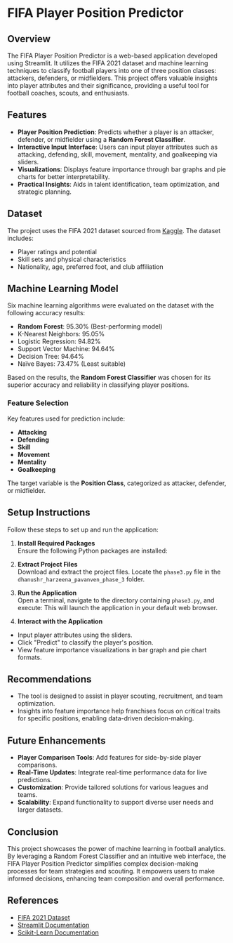 # FIFA Player Position Predictor

## Overview
The FIFA Player Position Predictor is a web-based application developed using Streamlit. It utilizes the FIFA 2021 dataset and machine learning techniques to classify football players into one of three position classes: attackers, defenders, or midfielders. This project offers valuable insights into player attributes and their significance, providing a useful tool for football coaches, scouts, and enthusiasts.

## Features
- **Player Position Prediction**: Predicts whether a player is an attacker, defender, or midfielder using a **Random Forest Classifier**.
- **Interactive Input Interface**: Users can input player attributes such as attacking, defending, skill, movement, mentality, and goalkeeping via sliders.
- **Visualizations**: Displays feature importance through bar graphs and pie charts for better interpretability.
- **Practical Insights**: Aids in talent identification, team optimization, and strategic planning.

## Dataset
The project uses the FIFA 2021 dataset sourced from [Kaggle](https://www.kaggle.com/datasets/yagunnersya/fifa-21-messy-raw-dataset-for-cleaning-exploring/code). The dataset includes:
- Player ratings and potential
- Skill sets and physical characteristics
- Nationality, age, preferred foot, and club affiliation

## Machine Learning Model
Six machine learning algorithms were evaluated on the dataset with the following accuracy results:
- **Random Forest**: 95.30% (Best-performing model)
- K-Nearest Neighbors: 95.05%
- Logistic Regression: 94.82%
- Support Vector Machine: 94.64%
- Decision Tree: 94.64%
- Naïve Bayes: 73.47% (Least suitable)

Based on the results, the **Random Forest Classifier** was chosen for its superior accuracy and reliability in classifying player positions.

### Feature Selection
Key features used for prediction include:
- **Attacking**
- **Defending**
- **Skill**
- **Movement**
- **Mentality**
- **Goalkeeping**

The target variable is the **Position Class**, categorized as attacker, defender, or midfielder.

## Setup Instructions
Follow these steps to set up and run the application:

1. **Install Required Packages**  
   Ensure the following Python packages are installed:

2. **Extract Project Files**  
Download and extract the project files. Locate the `phase3.py` file in the `dhanushr_harzeena_pavanven_phase_3` folder.

3. **Run the Application**  
Open a terminal, navigate to the directory containing `phase3.py`, and execute:
This will launch the application in your default web browser.

4. **Interact with the Application**  
- Input player attributes using the sliders.
- Click "Predict" to classify the player's position.
- View feature importance visualizations in bar graph and pie chart formats.

## Recommendations
- The tool is designed to assist in player scouting, recruitment, and team optimization.
- Insights into feature importance help franchises focus on critical traits for specific positions, enabling data-driven decision-making.

## Future Enhancements
- **Player Comparison Tools**: Add features for side-by-side player comparisons.
- **Real-Time Updates**: Integrate real-time performance data for live predictions.
- **Customization**: Provide tailored solutions for various leagues and teams.
- **Scalability**: Expand functionality to support diverse user needs and larger datasets.

## Conclusion
This project showcases the power of machine learning in football analytics. By leveraging a Random Forest Classifier and an intuitive web interface, the FIFA Player Position Predictor simplifies complex decision-making processes for team strategies and scouting. It empowers users to make informed decisions, enhancing team composition and overall performance.

## References
- [FIFA 2021 Dataset](https://www.kaggle.com/datasets/yagunnersya/fifa-21-messy-raw-dataset-for-cleaning-exploring/code)
- [Streamlit Documentation](https://streamlit.io/)
- [Scikit-Learn Documentation](https://scikit-learn.org/stable/)
